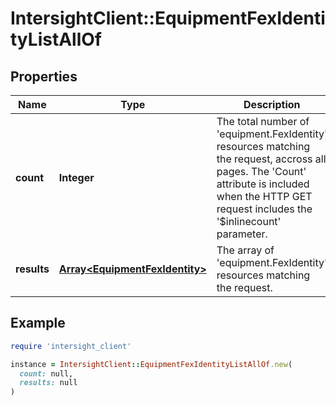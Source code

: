 # IntersightClient::EquipmentFexIdentityListAllOf

## Properties

| Name | Type | Description | Notes |
| ---- | ---- | ----------- | ----- |
| **count** | **Integer** | The total number of &#39;equipment.FexIdentity&#39; resources matching the request, accross all pages. The &#39;Count&#39; attribute is included when the HTTP GET request includes the &#39;$inlinecount&#39; parameter. | [optional] |
| **results** | [**Array&lt;EquipmentFexIdentity&gt;**](EquipmentFexIdentity.md) | The array of &#39;equipment.FexIdentity&#39; resources matching the request. | [optional] |

## Example

```ruby
require 'intersight_client'

instance = IntersightClient::EquipmentFexIdentityListAllOf.new(
  count: null,
  results: null
)
```

